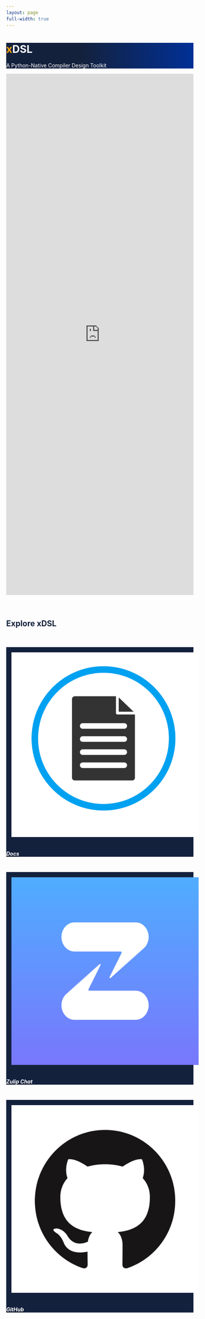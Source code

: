 ```yaml
---
layout: page
full-width: true
---
```


<div class="jumbotron jumbotron-fluid" style="background: rgb(0,0,0);
background: linear-gradient(90deg, rgba(0,0,0,1) 0%, rgba(20,33,61,1) 0%, rgba(20,33,61,1) 40%, rgba(0,48,150,1) 100%, rgba(229,229,229,1) 100%);
￼">
  <div class="container">
    <h1 class="display-4"><span style="color: #fca311; font-weight: bold">x</span><span style="color: white">DSL</span></h1>
    <p class="lead" style="color:white">A Python-Native Compiler Design Toolkit</p>

  </div>
</div>

<div class="container" style="">
  <div style="height: 100em">
  <iframe style="border: 0px" scrolling="no" onload="resizeIframe(this)" height="100%" width="100%" src="https://xdsl.dev/xdsl/retro/notebooks/?path=database_example.ipynb"></iframe>
  </div>
  <br>
  <br>
</div>

<div class="jumbotron jumbotron-fluid">
  <div class="container">
    <h2 style="color: #14213d">Explore xDSL</h2>
    <br>
    <br>
    <div class="row row-cols-1 row-cols-md-3">
      <a href="https://github.com/xdslproject/xdsl/tree/main/docs">
        <div class="col-12 col-md-9">
          <div class="card" style="background-color: rgba(20,33,61,1)">
            <img src="assets/img/documentation.png" class="card-img-top" alt="..." style="padding: 1em">
            <div class="card-body">
              <h5 class="card-title text-center" style="color: white">Docs</h5>
            </div>
          </div>
        </div>
        <br>
      </a>
      <a href="https://xdsl.zulipchat.com/">
        <div class="col-12 col-md-9">
          <div class="card" style="background-color: rgba(20,33,61,1)">
            <img src="assets/img/zulip.png" class="card-img-top" alt="..." style="padding: 1em">
            <div class="card-body">
              <h5 class="card-title text-center" style="color: white">Zulip Chat</h5>
            </div>
          </div>
        </div>
        <br>
      </a>
      <a href="https://github.com/xdslproject/xdsl">
        <div class="col-12 col-md-9">
          <div class="card" style="background-color: rgba(20,33,61,1)">
            <img src="assets/img/github.png" class="card-img-top" alt="..." style="padding: 1em">
            <div class="card-body">
              <h5 class="card-title text-center" style="color: white">GitHub</h5>
            </div>
          </div>
        </div>
      </a>
    </div>
  </div>
</div>
